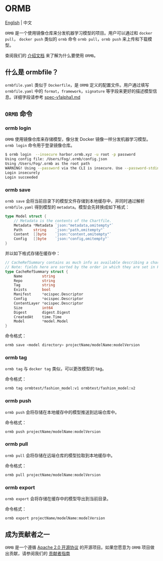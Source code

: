 # ORMB

[English](../README.md) | 中文

`ORMB` 是一个使用镜像仓库来分发机器学习模型的项目。用户可以通过和 `docker pull`， `docker push` 类似的 `ormb` 命令 `ormb pull`，`ormb push` 来上传和下载模型。

查阅我们的 [介绍文档]() 来了解为什么要使用 `ORMB`。

## 什么是 ormbfile？

`ormbfile.yaml` 类似于 `Dockerfile`，是 `ORMB` 定义的配置文件。用户通过填写 `ormbfile.yaml` 中的 `format`，`framework`，`signature` 等字段来更好的描述模型信息。详细字段请参考 [spec-v1alpha1.md](../spec-v1alpha1.md)

## `ORMB` 命令

### ormb login

`ORMB` 使用镜像仓库来存储模型，像分发 Docker 镜像一样分发机器学习模型。`ormb login` 命令用于登录镜像仓库。

```bash
$ ormb login  --insecure harbor.ormb.xyz -u root -p password
Using config file: /Users/Fog/.ormb/config.json
Using /Users/Fog/.ormb as the root path
WARNING! Using --password via the CLI is insecure. Use --password-stdin.
Login insecurely
Login succeeded
```

### ormb save

`ormb save` 会将当前目录下的模型文件存储到本地缓存中，并同时通过解析 `ormbfile.yaml` 得到模型的 `metadata`。模型会先转换成如下格式：

```go
type Model struct {
	// Metadata is the contents of the Chartfile.
	Metadata *Metadata `json:"metadata,omitempty"`
	Path     string    `json:"path,omitempty"`
	Content  []byte    `json:"content,omitempty"`
	Config   []byte    `json:"config,omitempty"`
}
```

并以如下格式存储在缓存中：

```go
// CacheRefSummary contains as much info as available describing a chart reference in cache
// Note: fields here are sorted by the order in which they are set in FetchReference method
type CacheRefSummary struct {
	Name         string
	Repo         string
	Tag          string
	Exists       bool
	Manifest     *ocispec.Descriptor
	Config       *ocispec.Descriptor
	ContentLayer *ocispec.Descriptor
	Size         int64
	Digest       digest.Digest
	CreatedAt    time.Time
	Model        *model.Model
}
```

命令格式：

```bash
ormb save <model directory> projectName/modelName:modelVersion
```

### ormb tag

`ormb tag` 与 `docker tag` 类似，可以更改模型的 tag。

命令格式：

```bash
ormb tag ormbtest/fashion_model:v1 ormbtest/fashion_model:v2 
```

### ormb push

`ormb push` 会将存储在本地缓存中的模型推送到远端仓库中。

命令格式：

```bash
ormb push projectName/modelName:modelVersion
```

### ormb pull

`ormb pull` 会将存储在远端仓库的模型拉取到本地缓存中。

命令格式：

```bash
ormb pull projectName/modelName:modelVersion
```

### ormb export

`ormb export` 会将存储在缓存中的模型导出到当前目录。

命令格式：

```bash
ormb export projectName/modelName:modelVersion
```

## 成为贡献者之一

`ORMB` 是一个遵循 [Apache 2.0 开源协议](https://www.apache.org/licenses/LICENSE-2.0) 的开源项目。如果您愿意为 `ORMB` 项目做出贡献，请参阅我们的 [贡献者指南](/CONTRIBUTING.md)
